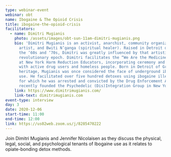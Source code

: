 ```yaml
---
type: webinar-event
webinar: obt
name: Ibogaine & The Opioid Crisis
title: ibogaine-the-opioid-crisis
facilitators:
  - name: Dimitri Mugianis
    photo: /assets/images/obt-sun-11am-dimitri-mugianis.png
    bio: 'Dimitri Mugianis is an activist, anarchist, community organizer,
      artist, and Bwiti N’ganga (spiritual healer). Raised in Detroit during
      the ‘60s and ‘70s, Dimitri was greatly influenced by that artistic and
      revolutionary epoch. Dimitri facilitates the “We Are the Medicine” circle
      at New York Harm Reduction Educators, incorporating ceremony and ritual
      with active drug users and homeless people. Born in Detroit of Greek
      heritage, Mugianis was once considered the face of underground ibogaine
      use. He facilitated over five hundred detoxes using ibogaine illegally,
      for which he was arrested and convicted by the Drug Enforcement Agency. He
      recently founded the Psychedelic (Dis)Integration Group in New York City.'
    link: https://www.dimitrimugianis.com/
    link-text: dimitrimugianis.com
event-type: interview
day: 3
date: 2020-12-06
start-time: 11:00
end-time: 12:00
link: https://us02web.zoom.us/j/8285470222
---
```


Join Dimitri Mugianis and Jennifer Nicolaisen as they discuss the physical, legal, social, and psychological tenants of Ibogaine use as it relates to opiate-bonding detox methods.
